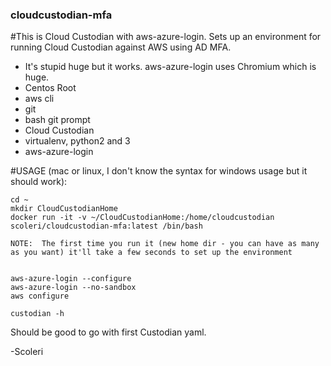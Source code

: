 ### cloudcustodian-mfa

#This is Cloud Custodian with aws-azure-login. Sets up an environment for running Cloud Custodian against AWS using AD MFA.

- It's stupid huge but it works. aws-azure-login uses Chromium which is huge.
- Centos Root
- aws cli
- git
- bash git prompt
- Cloud Custodian
- virtualenv, python2 and 3
- aws-azure-login

#USAGE (mac or linux, I don't know the syntax for windows usage but it should work):

```
cd ~
mkdir CloudCustodianHome
docker run -it -v ~/CloudCustodianHome:/home/cloudcustodian scoleri/cloudcustodian-mfa:latest /bin/bash

NOTE:  The first time you run it (new home dir - you can have as many as you want) it'll take a few seconds to set up the environment


aws-azure-login --configure
aws-azure-login --no-sandbox
aws configure

custodian -h
```

Should be good to go with first Custodian yaml.

-Scoleri
